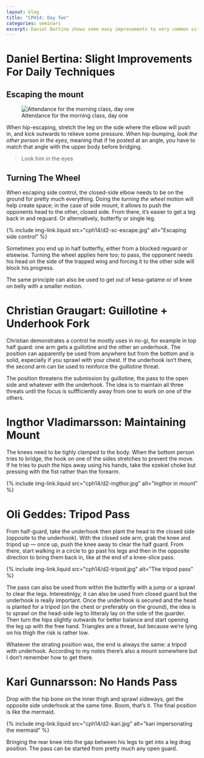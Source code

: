 ```yaml
---
layout: blog
title: "CPH14: Day Two"
categories: seminars
excerpt: Daniel Bertina shows some easy improvements to very common situations. Christian Graugart demonstrates a no-go position and Inghtor Vladimarsson explains how to retain the mount. The day ends with Oli Geddes presenting a tripod passing system and Kari Gunnarsson a sprawl/pass.
---
```

# Daniel Bertina: Slight Improvements For Daily Techniques

## Escaping the mount

<figure>
	<img src="{{ site.img }}cph14/d2-morning.jpg" alt="Attendance for the morning class, day one" />
	<figcaption>
		Attendance for the morning class, day one
	</figcaption>
</figure>

When hip-escaping, stretch the leg on the side where the elbow will push in, and kick outwards to relieve some pressure. When hip-bumping, *look the other person in the eyes*, meaning that if he posted at an angle, you have to match that angle with the upper body before bridging.

> Look him in the eyes

## Turning The Wheel

When escaping side control, the closed-side elbow needs to be on the ground for pretty much everything. Doing the *turning the wheel* motion will help create space; in the case of side mount, it allows to push the opponents head to the other, closed side. From there, it’s easier to get a leg back in and reguard. Or alternatively, butterfly or single leg.

{% include img-link.liquid src="cph14/d2-sc-escape.jpg" alt="Escaping side control" %}

Sometimes you end up in half butterfly, either from a blocked reguard or elsewise. Turning the wheel applies here too; to pass, the opponent needs his head on the side of the trapped wing and forcing it to the other side will block his progress.

The same principle can also be used to get out of kesa-gatame or of knee on belly with a smaller motion.

<a name="graugart"></a>

# Christian Graugart: Guillotine + Underhook Fork

Christian demonstrates a control he mostly uses in no-gi, for example in top half guard: one arm gets a guillotine and the other an underhook. The position can apparently be used from anywhere but from the bottom and is solid, especially if you sprawl with your chest. If the underhook isn’t there, the second arm can be used to reinforce the guillotine threat.

The position threatens the submission by guillotine, the pass to the open side and whatever with the underhook. The idea is to maintain all three threats until the focus is suffficiently away from one to work on one of the others.

<a name="ingthor"></a>

# Ingthor Vladimarsson: Maintaining Mount

The knees need to be tighly clamped to the body. When the bottom person tries to bridge, the hook on one of the sides stretches to prevent the move. If he tries to push the hips away using his hands, take the ezekiel choke but pressing with the fist rather than the forearm.

{% include img-link.liquid src="cph14/d2-ingthor.jpg" alt="Ingthor in mount" %}

# Oli Geddes: Tripod Pass
From half-guard, take the underhook then plant the head to the closed side (opposite to the underhook). With the closed side arm, grab the knee and tripod up — once up, push the knee away to clear the half guard. From there, start walking in a circle to go past his legs and then in the opposite direction to bring them back in, like at the end of a knee-slice pass.

{% include img-link.liquid src="cph14/d2-tripod.jpg" alt="The tripod pass" %}

The pass can also be used from within the butterfly with a jump or a sprawl to clear the legs. Interestinlgy, it can also be used from closed guard but the underhook is really important. Once the underhook is secured and the head is planted for a tripod (on the chest or preferably on the ground), the idea is to sprawl on the head-side leg to litteraly lay on the side of the guarder. Then turn the hips slightly outwards for better balance and start opening the leg up with the free hand. Triangles are a threat, but because we’re lying on his thigh the risk is rather low.

Whatever the strating position was, the end is always the same: a tripod with underhook. According to my notes there’s also a mount somewhere but I don’t remember how to get there.

<a name="kari"></a>

# Kari Gunnarsson: No Hands Pass

Drop with the hip bone on the inner thigh and sprawl sideways, get the opposite side underhook at the same time. Boom, that’s it. The final position is like the mermaid.

{% include img-link.liquid src="cph14/d2-kari.jpg" alt="kari impersonating the mermaid" %}

Bringing the rear knee into the gap between his legs to get into a leg drag position. The pass can be started from pretty much any open guard.